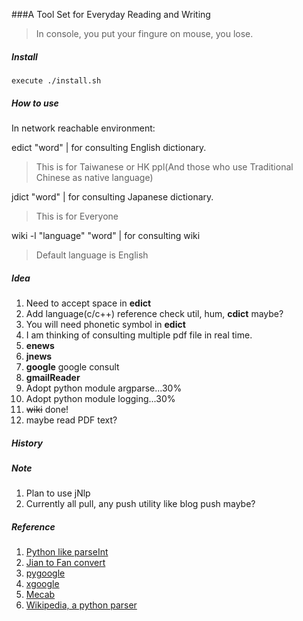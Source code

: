 ###A Tool Set for Everyday Reading and Writing
>In console, you put your fingure on mouse, you lose.

##### Install
	execute ./install.sh

##### How to use
In network reachable environment:

edict "word" | for consulting English dictionary.
>This is for Taiwanese or HK ppl\(And those who use Traditional Chinese as native language\)

jdict "word" | for consulting Japanese dictionary.
>This is for Everyone

wiki -l "language" "word" | for consulting wiki
>Default language is English

##### Idea
1. Need to accept space in **edict**
2. Add language(c/c++) reference check util, hum, **cdict** maybe?
3. You will need phonetic symbol in **edict**
4. I am thinking of consulting multiple pdf file in real time.
5. **enews**
6. **jnews**
7. **google** google consult
8. **gmailReader**
9. Adopt python module argparse...30%
10. Adopt python module logging...30%
11. ~~wiki~~ done!
12. maybe read PDF text?

##### History

##### Note
1. Plan to use jNlp
2. Currently all pull, any push utility like blog push maybe?

##### Reference
1. [Python like parseInt](http://d.hatena.ne.jp/cupnes/20110201/1296574516)
2. [Jian to Fan convert](https://code.google.com/p/python-jianfan/)
3. [pygoogle](https://code.google.com/p/pygoogle/)
4. [xgoogle](http://www.catonmat.net/blog/python-library-for-google-search/)
5. [Mecab](http://mecab.googlecode.com/svn/trunk/mecab/doc/index.html)
6. [Wikipedia, a python parser](https://github.com/goldsmith/Wikipedia)
